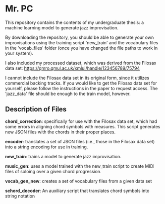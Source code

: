# Mr. PC
This repository contains the contents of my undergraduate thesis: a machine learning model to generate jazz improvisation. 

By downloading the repository, you should be able to generate your own improvisations using the training script 'new_train' and the vocabulary files in the 'vocab_files' folder (once you have changed the file paths to work in your system).

I also included my processed dataset, which was derived from the Filosax data set:
https://qmro.qmul.ac.uk/xmlui/handle/123456789/75794

I cannot include the Filosax data set in its original form, since it utilizes commercial backing tracks. If you would like to get the Filosax data set for yourself, please follow the instructions in the paper to request access. The 'jazz_data' file should be enough to the train model, however. 

## Description of Files

**chord_correction**: specifically for use with the Filosax data set, which had some errors in aligning chord symbols with measures. This script generates new JSON files with the chords in their proper places.

**encoder**: translates a set of JSON files (i.e., those in the Filosax data set) into a string encoding for use in training.

**new_train**: trains a model to generate jazz improvisation.

**music_gen**: uses a model trained with the new_train script to create MIDI files of soloing over a given chord progression.

**vocab_gen_new**: creates a set of vocabulary files from a given data set

**schord_decoder**: An auxiliary script that translates chord symbols into string notation
